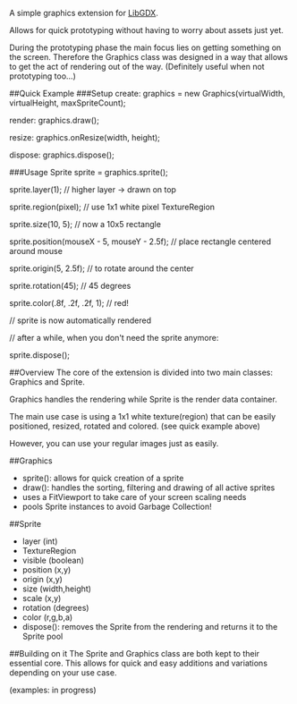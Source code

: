A simple graphics extension for [LibGDX](https://github.com/libGDX/libGDX).

Allows for quick prototyping without having to worry about assets just yet.

During the prototyping phase the main focus lies on getting something on the screen.
Therefore the Graphics class was designed in a way that allows to get the act of rendering
out of the way. (Definitely useful when not prototyping too...)

##Quick Example
###Setup
create: graphics = new Graphics(virtualWidth, virtualHeight, maxSpriteCount);

render: graphics.draw();

resize: graphics.onResize(width, height);

dispose: graphics.dispose();

###Usage
Sprite sprite = graphics.sprite();

sprite.layer(1); // higher layer -> drawn on top

sprite.region(pixel); // use 1x1 white pixel TextureRegion

sprite.size(10, 5); // now a 10x5 rectangle

sprite.position(mouseX - 5, mouseY - 2.5f); // place rectangle centered around mouse

sprite.origin(5, 2.5f); // to rotate around the center

sprite.rotation(45); // 45 degrees

sprite.color(.8f, .2f, .2f, 1); // red!

// sprite is now automatically rendered

// after a while, when you don't need the sprite anymore:

sprite.dispose();

##Overview
The core of the extension is divided into two main classes: Graphics and Sprite.

Graphics handles the rendering while Sprite is the render data container.

The main use case is using a 1x1 white texture(region) that can be easily positioned,
resized, rotated and colored. (see quick example above)

However, you can use your regular images just as easily.

##Graphics
- sprite(): allows for quick creation of a sprite
- draw(): handles the sorting, filtering and drawing of all active sprites
- uses a FitViewport to take care of your screen scaling needs
- pools Sprite instances to avoid Garbage Collection!

##Sprite
- layer (int)
- TextureRegion
- visible (boolean)
- position (x,y)
- origin (x,y)
- size (width,height)
- scale (x,y)
- rotation (degrees)
- color (r,g,b,a)
- dispose(): removes the Sprite from the rendering and returns it to the Sprite pool

##Building on it
The Sprite and Graphics class are both kept to their essential core.
This allows for quick and easy additions and variations depending on your use case.

(examples: in progress)